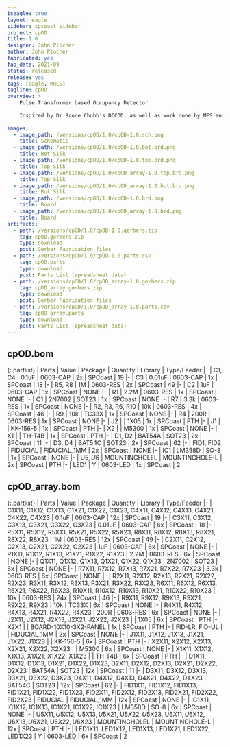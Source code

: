 ```yaml
---
iseagle: true
layout: eagle
sidebar: spcoast_sidebar
project: cpOD
title: 1.0
designer: John Plocher
author: John Plocher
fabricated: yes
fab_date: 2021-09
status: released
release: yes
tags: [eagle, MRCS]
tagline: cpOD
overview: >
    Pulse Transformer based Occupancy Detector
    
    Inspired by Dr Bruce Chubb's DCCOD, as well as work done by MFS and MRCS
    
images:
  - image_path: /versions/cpOD/1.0/cpOD-1.0.sch.png
    title: Schematic
  - image_path: /versions/cpOD/1.0/cpOD-1.0.bot.brd.png
    title: Bot Silk
  - image_path: /versions/cpOD/1.0/cpOD-1.0.top.brd.png
    title: Top Silk
  - image_path: /versions/cpOD/1.0/cpOD_array-1.0.top.brd.png
    title: Top Silk
  - image_path: /versions/cpOD/1.0/cpOD_array-1.0.bot.brd.png
    title: Bot Silk
  - image_path: /versions/cpOD/1.0/cpOD-1.0.brd.png
    title: Board
  - image_path: /versions/cpOD/1.0/cpOD_array-1.0.brd.png
    title: Board
artifacts:
  - path: /versions/cpOD/1.0/cpOD-1.0.gerbers.zip
    tag: cpOD.gerbers.zip
    type: download
    post: Gerber Fabrication files
  - path: /versions/cpOD/1.0/cpOD-1.0.parts.csv
    tag: cpOD.parts
    type: download
    post: Parts List (spreadsheet data)
  - path: /versions/cpOD/1.0/cpOD_array-1.0.gerbers.zip
    tag: cpOD_array.gerbers.zip
    type: download
    post: Gerber Fabrication files
  - path: /versions/cpOD/1.0/cpOD_array-1.0.parts.csv
    tag: cpOD_array.parts
    type: download
    post: Parts List (spreadsheet data)
---
```


## cpOD.bom

{:.partlist}
| Parts | Value | Package | Quantity | Library | Type/Feeder
|-
| C1, C4 | 0.1uF | 0603-CAP | 2x | SPCoast | 19
|-
| C3 | 0.01uF | 0603-CAP | 1x | SPCoast | 18
|-
| R5, R8 | 1M | 0603-RES | 2x | SPCoast | 49
|-
| C2 | 1uF | 0603-CAP | 1x | SPCoast | NONE
|-
| R1 | 2.2M | 0603-RES | 1x | SPCoast | NONE
|-
| Q1 | 2N7002 | SOT23 | 1x | SPCoast | NONE
|-
| R7 | 3.3k | 0603-RES | 1x | SPCoast | NONE
|-
| R2, R3, R6, R10 | 10k | 0603-RES | 4x | SPCoast | 46
|-
| R9 | 10k | TC33X | 1x | SPCoast | NONE
|-
| R4 | 200R | 0603-RES | 1x | SPCoast | NONE
|-
| J2 |  | 1X05 | 1x | SPCoast | PTH
|-
| J1 |  | KK-156-5 | 1x | SPCoast | PTH
|-
| X2 |  | M5300 | 1x | SPCoast | NONE
|-
| X1 |  | TH-T4B | 1x | SPCoast | PTH
|-
| D1, D2 | BAT54A | SOT23 | 2x | SPCoast | 11
|-
| D3, D4 | BAT54C | SOT23 | 2x | SPCoast | 62
|-
| FID1, FID2 | FIDUCIAL | FIDUCIAL_1MM | 2x | SPCoast | NONE
|-
| IC1 | LM358D | SO-8 | 1x | SPCoast | NONE
|-
| U$5, U$6 | MOUNTINGHOLEL | MOUNTINGHOLE-L | 2x | SPCoast | PTH
|-
| LED1 | Y | 0603-LED | 1x | SPCoast | 2

## cpOD_array.bom

{:.partlist}
| Parts | Value | Package | Quantity | Library | Type/Feeder
|-
| C1X11, C1X12, C1X13, C1X21, C1X22, C1X23, C4X11, C4X12, C4X13, C4X21, C4X22, C4X23 | 0.1uF | 0603-CAP | 12x | SPCoast | 19
|-
| C3X11, C3X12, C3X13, C3X21, C3X22, C3X23 | 0.01uF | 0603-CAP | 6x | SPCoast | 18
|-
| R5X11, R5X12, R5X13, R5X21, R5X22, R5X23, R8X11, R8X12, R8X13, R8X21, R8X22, R8X23 | 1M | 0603-RES | 12x | SPCoast | 49
|-
| C2X11, C2X12, C2X13, C2X21, C2X22, C2X23 | 1uF | 0603-CAP | 6x | SPCoast | NONE
|-
| R1X11, R1X12, R1X13, R1X21, R1X22, R1X23 | 2.2M | 0603-RES | 6x | SPCoast | NONE
|-
| Q1X11, Q1X12, Q1X13, Q1X21, Q1X22, Q1X23 | 2N7002 | SOT23 | 6x | SPCoast | NONE
|-
| R7X11, R7X12, R7X13, R7X21, R7X22, R7X23 | 3.3k | 0603-RES | 6x | SPCoast | NONE
|-
| R2X11, R2X12, R2X13, R2X21, R2X22, R2X23, R3X11, R3X12, R3X13, R3X21, R3X22, R3X23, R6X11, R6X12, R6X13, R6X21, R6X22, R6X23, R10X11, R10X12, R10X13, R10X21, R10X22, R10X23 | 10k | 0603-RES | 24x | SPCoast | 46
|-
| R9X11, R9X12, R9X13, R9X21, R9X22, R9X23 | 10k | TC33X | 6x | SPCoast | NONE
|-
| R4X11, R4X12, R4X13, R4X21, R4X22, R4X23 | 200R | 0603-RES | 6x | SPCoast | NONE
|-
| J2X11, J2X12, J2X13, J2X21, J2X22, J2X23 |  | 1X05 | 6x | SPCoast | PTH
|-
| X2X1 |  | BOARD-10X10-3X2-PANEL | 1x | SPCoast | PTH
|-
| FID-LR, FID-UL |  | FIDUCIAL_1MM | 2x | SPCoast | NONE
|-
| J1X11, J1X12, J1X13, J1X21, J1X22, J1X23 |  | KK-156-5 | 6x | SPCoast | PTH
|-
| X2X11, X2X12, X2X13, X2X21, X2X22, X2X23 |  | M5300 | 6x | SPCoast | NONE
|-
| X1X11, X1X12, X1X13, X1X21, X1X22, X1X23 |  | TH-T4B | 6x | SPCoast | PTH
|-
| D1X11, D1X12, D1X13, D1X21, D1X22, D1X23, D2X11, D2X12, D2X13, D2X21, D2X22, D2X23 | BAT54A | SOT23 | 12x | SPCoast | 11
|-
| D3X11, D3X12, D3X13, D3X21, D3X22, D3X23, D4X11, D4X12, D4X13, D4X21, D4X22, D4X23 | BAT54C | SOT23 | 12x | SPCoast | 62
|-
| FID1X11, FID1X12, FID1X13, FID1X21, FID1X22, FID1X23, FID2X11, FID2X12, FID2X13, FID2X21, FID2X22, FID2X23 | FIDUCIAL | FIDUCIAL_1MM | 12x | SPCoast | NONE
|-
| IC1X11, IC1X12, IC1X13, IC1X21, IC1X22, IC1X23 | LM358D | SO-8 | 6x | SPCoast | NONE
|-
| U$5X11, U$5X12, U$5X13, U$5X21, U$5X22, U$5X23, U$6X11, U$6X12, U$6X13, U$6X21, U$6X22, U$6X23 | MOUNTINGHOLEL | MOUNTINGHOLE-L | 12x | SPCoast | PTH
|-
| LED1X11, LED1X12, LED1X13, LED1X21, LED1X22, LED1X23 | Y | 0603-LED | 6x | SPCoast | 2
